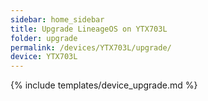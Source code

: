 ```yaml
---
sidebar: home_sidebar
title: Upgrade LineageOS on YTX703L
folder: upgrade
permalink: /devices/YTX703L/upgrade/
device: YTX703L
---
```

{% include templates/device_upgrade.md %}
